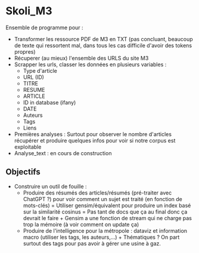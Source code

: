 # Skoli_M3

Ensemble de programme pour :

* Transformer les ressource PDF de M3 en TXT (pas concluant, beaucoup de texte qui ressortent mal, dans tous les cas difficile d'avoir des tokens propres)
* Récuperer (au mieux) l'ensemble des URLS du site M3
* Scrapper les urls, classer les données en plusieurs variables :
    * Type d'article
    * URL (ID)
    * TITRE
    * RESUME
    * ARTICLE
    * ID in database (ifany)
    * DATE
    * Auteurs
    * Tags
    * Liens
* Premières analyses : Surtout pour observer le nombre d'articles récupérer et produire quelques infos pour voir si notre corpus est exploitable
* Analyse_text : en cours de construction

## Objectifs

* Construire un outil de fouille :
    * Produire des résumés des articles/résumés (pré-traiter avec ChatGPT ?) pour voir comment un sujet est traité (en fonction de mots-clés) = Utiliser gensim/équivalent pour produire un index basé sur la similarité cosinus = Pas tant de docs que ça au final donc ça devrait le faire + Gensim a une fonction de stream qui ne charge pas trop la mémoire (à voir comment on update ça)
    * Produire de l'intelligence pour la métropole : dataviz et information macro (utiliser les tags, les auteurs,...) + Thématiques ? On part surtout des tags pour pas avoir à gérer une usine à gaz. 